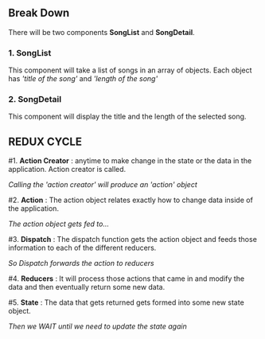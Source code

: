 ## Break Down ##
There will be two components **SongList** and **SongDetail**.

### 1. SongList ###
This component will take a list of songs in an array of objects. Each object has *'title of the song'* and *'length of the song'*

### 2. SongDetail ###
This component will display the title and the length of the selected song.


## REDUX CYCLE ##
#1. **Action Creator** : anytime to make change in the state or the data in the application. Action creator is called.

*Calling the 'action creator' will produce an 'action' object*

#2. **Action** : The action object relates exactly how to change data inside of the application.

*The action object gets fed to...* 

#3. **Dispatch** : The dispatch function gets the action object and feeds those information to each of the different reducers.

*So Dispatch forwards the action to reducers*

#4. **Reducers** : It will process those actions that came in and modify the data and then eventually return some new data.

#5. **State** : The data that gets returned gets formed into some new state object.

*Then we WAIT until we need to update the state again*

